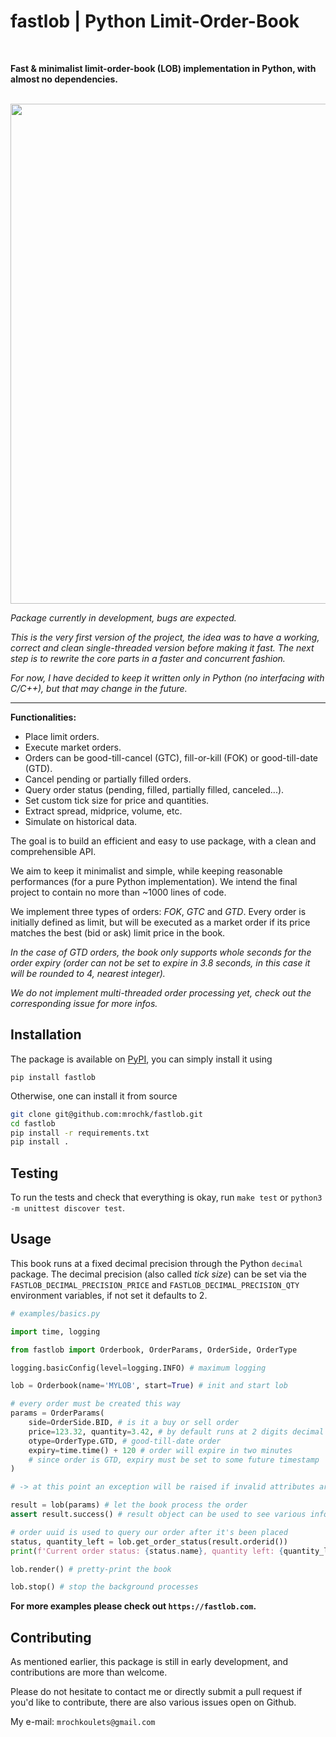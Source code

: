 # fastlob | Python Limit-Order-Book
<br>

**Fast & minimalist limit-order-book (LOB) implementation in Python, with almost no dependencies.**

<br>

<img src="https://github.com/mrochk/pylob/raw/main/logo.png" width=800>

*Package currently in development, bugs are expected.*

*This is the very first version of the project, the idea was to have a working, correct and clean single-threaded version before making it fast. The next step is to rewrite the core parts in a faster and concurrent fashion.*

*For now, I have decided to keep it written only in Python (no interfacing with C/C++), but that may change in the future.*

***

**Functionalities:**
- Place limit orders.
- Execute market orders.
- Orders can be good-till-cancel (GTC), fill-or-kill (FOK) or good-till-date (GTD).
- Cancel pending or partially filled orders.
- Query order status (pending, filled, partially filled, canceled...).
- Set custom tick size for price and quantities.
- Extract spread, midprice, volume, etc.
- Simulate on historical data.

The goal is to build an efficient and easy to use package, with a clean and comprehensible API. 

We aim to keep it minimalist and simple, while keeping reasonable performances (for a pure Python implementation). We intend the final project to contain no more than ~1000 lines of code.

We implement three types of orders: *FOK*, *GTC* and *GTD*. Every order is initially defined as limit, but will be executed as a market order if its price matches the best (bid or ask) limit price in the book.

*In the case of GTD orders, the book only supports whole seconds for the order expiry (order can not be set to expire in 3.8 seconds, in this case it will be rounded to 4, nearest integer).*

*We do not implement multi-threaded order processing yet, check out the corresponding issue for more infos.*

## Installation

The package is available on [PyPI](https://pypi.org/project/fastlob/), you can simply install it using
```
pip install fastlob
```

Otherwise, one can install it from source
```bash
git clone git@github.com:mrochk/fastlob.git
cd fastlob
pip install -r requirements.txt
pip install .
```

## Testing

To run the tests and check that everything is okay, run `make test` or `python3 -m unittest discover test`.

## Usage

This book runs at a fixed decimal precision through the Python `decimal` package. The decimal precision (also called *tick size*) can be set via the `FASTLOB_DECIMAL_PRECISION_PRICE` and `FASTLOB_DECIMAL_PRECISION_QTY` environment variables, if not set it defaults to 2.

```python
# examples/basics.py

import time, logging

from fastlob import Orderbook, OrderParams, OrderSide, OrderType

logging.basicConfig(level=logging.INFO) # maximum logging

lob = Orderbook(name='MYLOB', start=True) # init and start lob

# every order must be created this way 
params = OrderParams(
    side=OrderSide.BID, # is it a buy or sell order
    price=123.32, quantity=3.42, # by default runs at 2 digits decimal precision
    otype=OrderType.GTD, # good-till-date order
    expiry=time.time() + 120 # order will expire in two minutes
    # since order is GTD, expiry must be set to some future timestamp
)

# -> at this point an exception will be raised if invalid attributes are provided

result = lob(params) # let the book process the order
assert result.success() # result object can be used to see various infos about the order execution

# order uuid is used to query our order after it's been placed
status, quantity_left = lob.get_order_status(result.orderid())
print(f'Current order status: {status.name}, quantity left: {quantity_left}.\n')

lob.render() # pretty-print the book

lob.stop() # stop the background processes
```

**For more examples please check out `https://fastlob.com`.**

## Contributing

As mentioned earlier, this package is still in early development, and contributions are more than welcome.

Please do not hesitate to contact me or directly submit a pull request if you'd like to contribute, there are also various issues open on Github.

My e-mail: `mrochkoulets@gmail.com`